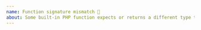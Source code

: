 ```yaml
---
name: Function signature mismatch 🤖
about: Some built-in PHP function expects or returns a different type than is reported?
---
```


<!-- Please send a pull request that updates file src/Reflection/SignatureMap/functionMap.php instead. Thank you. -->
